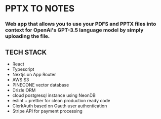 # PPTX TO NOTES

### Web app that allows you to use your PDFS and PPTX files into context for OpenAi's GPT-3.5 language model by simply uploading the file.

## TECH STACK
- React
- Typescript
- Nextjs on App Router
- AWS S3
- PINECONE vector database
- Drizle ORM
- cloud postgresql instance using NeonDB
- eslint + prettier for clean production ready code
- ClerkAuth based on Oauth user authentication
- Stripe API for payment processing
